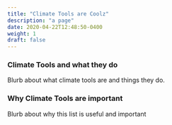 ```yaml
---
title: "Climate Tools are Coolz"
description: "a page"
date: 2020-04-22T12:48:50-0400
weight: 1
draft: false
---
```

### Climate Tools and what they do
Blurb about what climate tools are and things they do.

### Why Climate Tools are important
Blurb about why this list is useful and important

